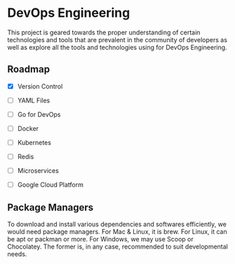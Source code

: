 # DevOps Engineering

This project is geared towards the proper understanding of certain technologies and tools that are prevalent in the community of developers as well as explore all the tools and technologies using for DevOps Engineering. 


## Roadmap

- [x] Version Control
- [ ] YAML Files
- [ ] Go for DevOps
- [ ] Docker
- [ ] Kubernetes
- [ ] Redis
- [ ] Microservices
- [ ] Google Cloud Platform


## Package Managers

To download and install various dependencies and softwares efficiently, we would need package managers. For Mac & Linux, it is brew. For Linux, it can be apt or packman or more. For Windows, we may use Scoop or Chocolatey. The former is, in any case, recommended to suit developmental needs.